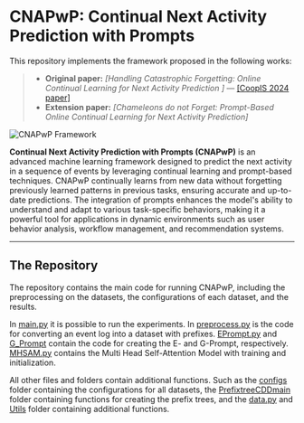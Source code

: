# CNAPwP: Continual Next Activity Prediction with Prompts

This repository implements the framework proposed in the following works:  
> - **Original paper:** *[Handling Catastrophic Forgetting: Online Continual Learning for Next Activity Prediction ]* — [\[CoopIS 2024 paper\] ](https://doi.org/10.1007/978-3-031-81375-7_13) 
> - **Extension paper:** *[Chameleons do not Forget: Prompt-Based Online Continual Learning for Next Activity Prediction]*   

![CNAPwP Framework](https://github.com/user-attachments/assets/c4c99a54-85f3-4ade-a11e-b04d2b5a5fc9)


**Continual Next Activity Prediction with Prompts (CNAPwP)** is an advanced machine learning framework designed to predict the next activity in a sequence of events by leveraging continual learning and prompt-based techniques. CNAPwP continually learns from new data without forgetting previously learned patterns in previous tasks, ensuring accurate and up-to-date predictions. The integration of prompts enhances the model's ability to understand and adapt to various task-specific behaviors, making it a powerful tool for applications in dynamic environments such as user behavior analysis, workflow management, and recommendation systems.

---

## The Repository
The repository contains the main code for running CNAPwP, including the preprocessing on the datasets, the configurations of each dataset, and the results.

In [main.py](main.py) it is possible to run the experiments. In [preprocess.py](Preprocess.py) is the code for converting an event log into a dataset with prefixes. [EPrompt.py](EPrompt.py) and [G_Prompt](G_Prompt.py) contain the code for creating the E- and G-Prompt, respectively. [MHSAM.py](MHSAM.py) contains the Multi Head Self-Attention Model with training and initialization.

All other files and folders contain additional functions. Such as the [configs](configs) folder containing the configurations for all datasets, the [PrefixtreeCDDmain](PrefixTreeCDDmain) folder containing functions for creating the prefix trees, and the [data.py](Data.py) and [Utils](Utils) folder containing additional functions.


